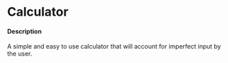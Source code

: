 # Calculator

#### Description
A simple and easy to use calculator that will account for imperfect input by the user.
